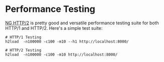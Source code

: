 # Performance Testing

[NG HTTP/2](https://nghttp2.org/) is pretty good and versatile performance
testing suite for both HTTP/1 and HTTP/2. Here's a simple test suite:

```
# HTTP/1 Testing
h2load  -n100000 -c100 -m10 --h1 http://localhost:8000/

# HTTP/2 Testing
h2load  -n100000 -c100 -m10 http://localhost:8000/
```
